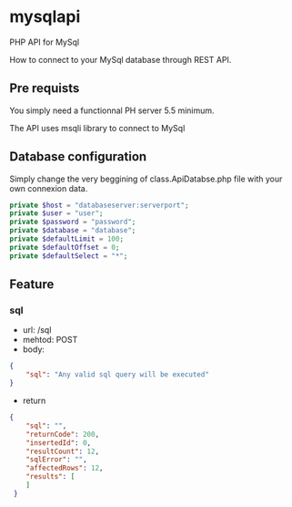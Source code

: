 # mysqlapi
PHP API for MySql

How to connect to your MySql database through REST API.

## Pre requists ##

You simply need a functionnal PH server 5.5 minimum.

The API uses msqli library to connect to MySql

## Database configuration

Simply change the very beggining of class.ApiDatabse.php file with your own connexion data.

```php
private $host = "databaseserver:serverport";
private $user = "user";
private $password = "password";
private $database = "database";
private $defaultLimit = 100;
private $defaultOffset = 0;
private $defaultSelect = "*";
```
## Feature

### sql

- url: /sql
- mehtod: POST
- body:
```json
{
    "sql": "Any valid sql query will be executed"
}
```
- return
```json
{
    "sql": "",
    "returnCode": 200,
    "insertedId": 0,
    "resultCount": 12,
    "sqlError": "",
    "affectedRows": 12,
    "results": [
    ]
 }
 ```
